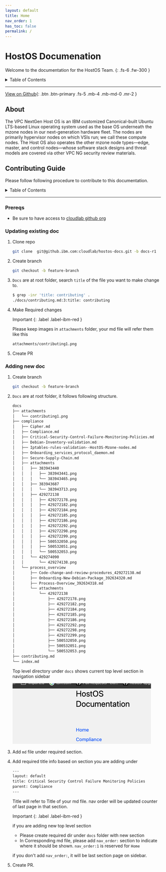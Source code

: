 ```yaml
---
layout: default
title: Home
nav_order: 1
has_toc: false
permalink: /
---
```


# HostOS Documenation 
Welcome to the documentation for the HostOS Team.
{: .fs-6 .fw-300 }

<details markdown="block">
  <summary>
    Table of Contents
  </summary>
____
- TOC
{:toc}
____
</details>

---

[View on Github](https://github.ibm.com/cloudlab/hostos-reports){: .btn .btn-primary .fs-5 .mb-4 .mb-md-0 .mr-2 }

## About

The VPC NextGen Host OS is an IBM customized Canonical-built Ubuntu LTS-based Linux
operating system used as the base OS underneath the mzone nodes in our
next-generation hardware fleet. The nodes are primarily hypervisor nodes
on which VSIs run; we call these compute nodes. The Host OS also operates
the other mzone node types—edge, master, and control nodes—whose software
stack designs and threat models are covered via other VPC NG security review materials.


## Contributing Guide

Please follow following procedure  to contribute to this  documentation.

<details markdown="block">
  <summary>
    Table of Contents
  </summary>
____
- TOC
{:toc}
____
</details>

---

### Prereqs

* Be sure to have access to [cloudlab github org](https://github.ibm.com/cloudlab)

### Updating existing doc

1. Clone repo

      ```bash
      git clone  git@github.ibm.com:cloudlab/hostos-docs.git -b docs-r1
      ```

2. Create branch

      ```bash
      git checkout -b feature-branch
      ```

3. `Docs` are at root folder, search `title` of the file you want to make change to.

      ```bash
      $ grep -inr 'title: contributing' .        
      ./docs/contributing.md:3:title: contributing 
      ```

4. Make Required changes

    Important
      {: .label .label-ibm-red }

      Please keep images in `attachments` folder, your md file will refer them like this

      ```bash
      attachments/contributing1.png
      ```

5. Create PR

### Adding new doc

1. Create branch

      ```bash
      git checkout -b feature-branch
      ```

2. `Docs` are at root folder, it follows following structure.

      ```bash
      docs
      ├── attachments
      │   └── contributing1.png
      ├── compliance
      │   ├── Cipher.md
      │   ├── Compliance.md
      │   ├── Critical-Security-Control-Failure-Monitoring-Policies.md
      │   ├── Debian-Inventory-validation.md
      │   ├── Iptables-rules-validation--HostOS-Mzone-nodes.md
      │   ├── Onboarding_services_protocol_daemon.md
      │   ├── Secure-Supply-Chain.md
      │   ├── attachments
      │   │   ├── 383943440
      │   │   │   ├── 383943441.png
      │   │   │   └── 383943465.png
      │   │   ├── 383943687
      │   │   │   └── 383943713.png
      │   │   ├── 429272138
      │   │   │   ├── 429272178.png
      │   │   │   ├── 429272182.png
      │   │   │   ├── 429272184.png
      │   │   │   ├── 429272185.png
      │   │   │   ├── 429272186.png
      │   │   │   ├── 429272292.png
      │   │   │   ├── 429272298.png
      │   │   │   ├── 429272299.png
      │   │   │   ├── 500532050.png
      │   │   │   ├── 500532051.png
      │   │   │   └── 500532053.png
      │   │   └── 429274090
      │   │       └── 429274138.png
      │   └── process_overview
      │       ├── Code-change-and-review-procedures_429272138.md
      │       ├── Onboarding-New-Debian-Package_392634320.md
      │       ├── Process-Overview_392634318.md
      │       └── attachments
      │           └── 429272138
      │               ├── 429272178.png
      │               ├── 429272182.png
      │               ├── 429272184.png
      │               ├── 429272185.png
      │               ├── 429272186.png
      │               ├── 429272292.png
      │               ├── 429272298.png
      │               ├── 429272299.png
      │               ├── 500532050.png
      │               ├── 500532051.png
      │               └── 500532053.png
      ├── contributing.md
      └── index.md


      ```

      Top level directory under `docs` shows current top level section in navigation sidebar

      ![Top level view](attachments/contributing1.png)

3. Add `md` file  under required section.

4. Add required title info based on section you are adding under

      ```bash
      ---
      layout: default
      title: Critical Security Control Failure Monitoring Policies 
      parent: Compliance
      ---
      ```

      Title will refer to Title of your md file.
      nav order will be updated counter of last page in that section.

      Important
      {: .label .label-ibm-red }

      if you are adding new top level section

      * Please create required dir under `docs` folder with new section
      * In Corresponding md file, please add `nav_order:` section to indicate where it should be shown. `nav_order:1` is reserved for `Home`

      if you don't add `nav_order:`, it will be last section page on sidebar.

5. Create PR.
